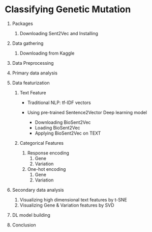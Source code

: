 # Classifying Genetic Mutation 

1. Packages

   1. Downloading Sent2Vec and Installing

2. Data gathering

   1. Downloading from Kaggle

3. Data Preprocessing

4. Primary data analysis

5. Data featurization

   1. Text Feature

      - Traditional NLP: tf-IDF vectors

      - Using pre-trained Sentence2Vector Deep learning model
        - Downloading BioSent2Vec
        - Loading BioSent2Vec
        - Applying BioSent2Vec on TEXT
   2. Categorical Features
      1. Response encoding
         1. Gene
         2. Variation
      2. One-hot encoding 
         1. Gene
         2. Variation

6. Secondary data analysis

   1. Visualizing high dimensional text features by t-SNE
   2. Visualizing Gene & Variation features by SVD

7. DL model building

8. Conclusion
